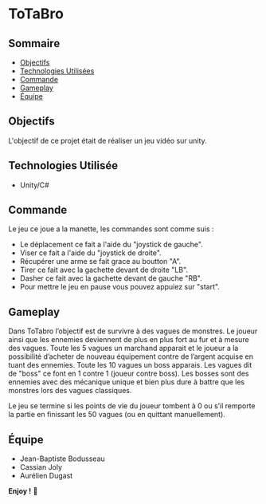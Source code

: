 # ToTaBro

## Sommaire

- [Objectifs](#objectifs)
- [Technologies Utilisées](#technologies-utilisées)
- [Commande](#commande)
- [Gameplay](#gameplay)
- [Équipe](#equipe)


## Objectifs
L'objectif de ce projet était de réaliser un jeu vidéo sur unity.

## Technologies Utilisée
 - Unity/C#

## Commande
Le jeu ce joue a la manette, les commandes sont comme suis :
- Le déplacement ce fait a l'aide du "joystick de gauche".
- Viser ce fait a l'aide du "joystick de droite".
- Récupérer une arme se fait grace au boutton "A".
- Tirer ce fait avec la gachette devant de droite "LB".
- Dasher ce fait avec la gachette devant de gauche "RB".
- Pour mettre le jeu en pause vous pouvez appuiez sur "start".

## Gameplay
Dans ToTabro l’objectif est de survivre à des vagues de monstres.
Le joueur ainsi que les ennemies deviennent de plus en plus fort au fur et à mesure des vagues.
Toute les 5 vagues un marchand apparait et le joueur a la possibilité d’acheter de nouveau équipement contre de l’argent acquise en tuant des ennemies.
Toute les 10 vagues un boss apparais. Les vagues dit de "boss" ce font en 1 contre 1 (joueur contre boss). Les bosses sont des ennemies avec des mécanique unique et bien plus dure à battre que les monstres lors des vagues classiques.

Le jeu se termine si les points de vie du joueur tombent à 0 ou s’il remporte la partie en finissant les 50 vagues (ou en quittant manuellement).

## Équipe
- Jean-Baptiste Bodusseau
- Cassian Joly
- Aurélien Dugast

**Enjoy !** 🚀